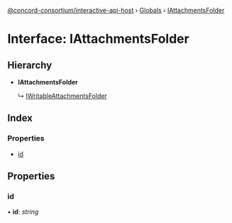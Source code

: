 [@concord-consortium/interactive-api-host](../README.md) › [Globals](../globals.md) › [IAttachmentsFolder](iattachmentsfolder.md)

# Interface: IAttachmentsFolder

## Hierarchy

* **IAttachmentsFolder**

  ↳ [IWritableAttachmentsFolder](iwritableattachmentsfolder.md)

## Index

### Properties

* [id](iattachmentsfolder.md#id)

## Properties

###  id

• **id**: *string*
